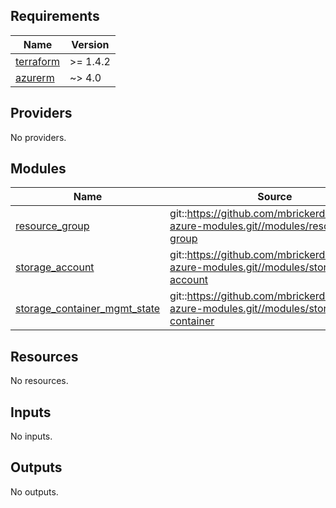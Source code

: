 <!-- BEGIN_TF_DOCS -->
## Requirements

| Name | Version |
|------|---------|
| <a name="requirement_terraform"></a> [terraform](#requirement\_terraform) | >= 1.4.2 |
| <a name="requirement_azurerm"></a> [azurerm](#requirement\_azurerm) | ~> 4.0 |

## Providers

No providers.

## Modules

| Name | Source | Version |
|------|--------|---------|
| <a name="module_resource_group"></a> [resource\_group](#module\_resource\_group) | git::https://github.com/mbrickerd/terraform-azure-modules.git//modules/resource-group | c529ef3524c75eb5fb550011e38ccd3435413901 |
| <a name="module_storage_account"></a> [storage\_account](#module\_storage\_account) | git::https://github.com/mbrickerd/terraform-azure-modules.git//modules/storage-account | c529ef3524c75eb5fb550011e38ccd3435413901 |
| <a name="module_storage_container_mgmt_state"></a> [storage\_container\_mgmt\_state](#module\_storage\_container\_mgmt\_state) | git::https://github.com/mbrickerd/terraform-azure-modules.git//modules/storage-container | c529ef3524c75eb5fb550011e38ccd3435413901 |

## Resources

No resources.

## Inputs

No inputs.

## Outputs

No outputs.
<!-- END_TF_DOCS -->
